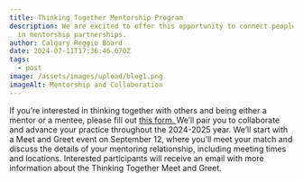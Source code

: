 ```yaml
---
title: Thinking Together Mentorship Program
description: We are excited to offer this opportunity to connect people together
  in mentorship partnerships.
author: Calgary Reggio Board
date: 2024-07-11T17:36:46.070Z
tags:
  - post
image: /assets/images/upload/blog1.png
imageAlt: Mentorship and Collaboration
---
```

If you’re interested in thinking together with others and being either a mentor or a mentee, please fill out [this form. ](https://forms.gle/81hYoXhkT4gCXTur5)We’ll pair you to collaborate and advance your practice throughout the 2024-2025 year. We’ll start with a Meet and Greet event on September 12, where you’ll meet your match and discuss the details of your mentoring relationship, including meeting times and locations. Interested participants will receive an email with more information about the Thinking Together Meet and Greet.